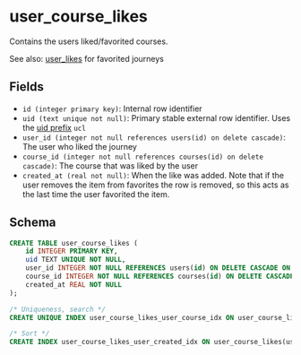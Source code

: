 # user_course_likes

Contains the users liked/favorited courses.

See also: [user_likes](./user_likes.md) for favorited journeys

## Fields

- `id (integer primary key)`: Internal row identifier
- `uid (text unique not null)`: Primary stable external row identifier. Uses the
  [uid prefix](../uid_prefixes.md) `ucl`
- `user_id (integer not null references users(id) on delete cascade)`: The user
  who liked the journey
- `course_id (integer not null references courses(id) on delete cascade)`: The
  course that was liked by the user
- `created_at (real not null)`: When the like was added. Note that if the user
  removes the item from favorites the row is removed, so this acts as the last
  time the user favorited the item.

## Schema

```sql
CREATE TABLE user_course_likes (
    id INTEGER PRIMARY KEY,
    uid TEXT UNIQUE NOT NULL,
    user_id INTEGER NOT NULL REFERENCES users(id) ON DELETE CASCADE ON UPDATE RESTRICT,
    course_id INTEGER NOT NULL REFERENCES courses(id) ON DELETE CASCADE ON UPDATE RESTRICT,
    created_at REAL NOT NULL
);

/* Uniqueness, search */
CREATE UNIQUE INDEX user_course_likes_user_course_idx ON user_course_likes(user_id, course_id);

/* Sort */
CREATE INDEX user_course_likes_user_created_idx ON user_course_likes(user_id, created_at);
```
